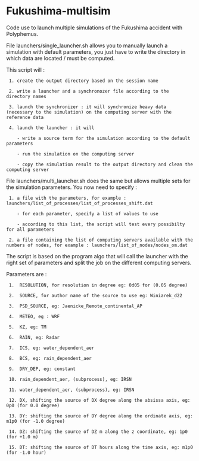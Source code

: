 # Fukushima-multisim
Code use to launch multiple simulations of the Fukushima accident with Polyphemus.

File launchers/single_launcher.sh allows you to manually launch a simulation with default parameters, you just have to write the directory in which data are located / must be computed.

This script will :

     1. create the output directory based on the session name
     
     2. write a launcher and a synchronozer file according to the directory names
     
     3. launch the synchronizer : it will synchronize heavy data (necessary to the simulation) on the computing server with the reference data
     
     4. launch the launcher : it will
     	
     	- write a source term for the simulation according to the default parameters
     	
     	- run the simulation on the computing server
     	
     	- copy the simulation result to the output directory and clean the computing server


File launchers/multi_launcher.sh does the same but allows multiple sets for the simulation parameters. You now need to specify :

     1. a file with the parameters, for example : launchers/list_of_processes/list_of_processes_shift.dat
     	
     	- for each parameter, specify a list of values to use
     	
     	- according to this list, the script will test every possibilty for all parameters
     
     2. a file containing the list of computing servers available with the numbers of nodes, for example : launchers/list_of_nodes/nodes_om.dat

     
The script is based on the program algo that will call the launcher with the right  set of parameters and split the job on the different computing servers.

Parameters are :

     1.  RESOLUTION, for resolution in degree eg: 0d05 for (0.05 degree)
     
     2.  SOURCE, for author name of the source to use eg: Winiarek_d22
     
     3.  PSD_SOURCE, eg: Jaenicke_Remote_continental_AP
     
     4.  METEO, eg : WRF
     
     5.  KZ, eg: TM
     
     6.  RAIN, eg: Radar
     
     7.  ICS, eg: water_dependent_aer
     
     8.  BCS, eg: rain_dependent_aer
     
     9.  DRY_DEP, eg: constant
     
     10. rain_dependent_aer, (subprocess), eg: IRSN
     
     11. water_dependent_aer, (subprocess), eg: IRSN
     
     12. DX, shifting the source of DX degree along the absissa axis, eg: 0p0 (for 0.0 degree)
     
     13. DY: shifting the source of DY degree along the ordinate axis, eg: m1p0 (for -1.0 degree)
     
     14. DZ: shifting the source of DZ m along the z coordinate, eg: 1p0 (for +1.0 m)
     
     15. DT: shifting the source of DT hours along the time axis, eg: m1p0 (for -1.0 hour)


